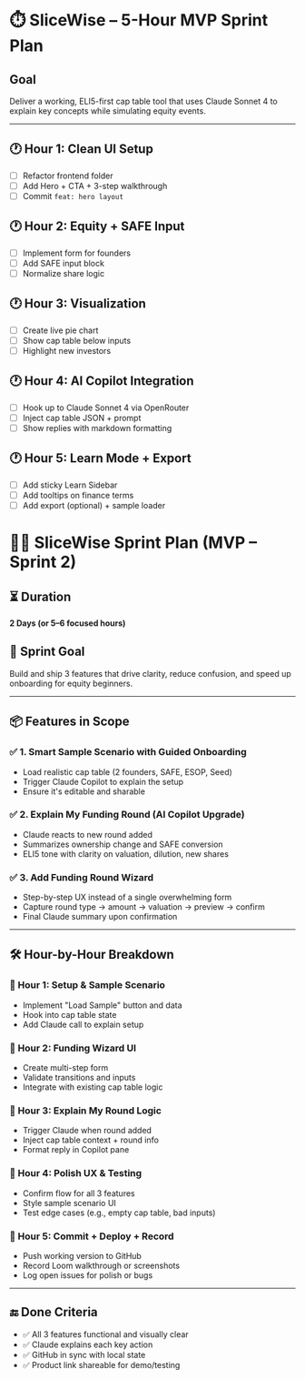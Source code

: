 # ⏱️ SliceWise – 5-Hour MVP Sprint Plan

## Goal
Deliver a working, ELI5-first cap table tool that uses Claude Sonnet 4 to explain key concepts while simulating equity events.

---

## 🕐 Hour 1: Clean UI Setup
- [ ] Refactor frontend folder
- [ ] Add Hero + CTA + 3-step walkthrough
- [ ] Commit `feat: hero layout`

## 🕐 Hour 2: Equity + SAFE Input
- [ ] Implement form for founders
- [ ] Add SAFE input block
- [ ] Normalize share logic

## 🕐 Hour 3: Visualization
- [ ] Create live pie chart
- [ ] Show cap table below inputs
- [ ] Highlight new investors

## 🕐 Hour 4: AI Copilot Integration
- [ ] Hook up to Claude Sonnet 4 via OpenRouter
- [ ] Inject cap table JSON + prompt
- [ ] Show replies with markdown formatting

## 🕐 Hour 5: Learn Mode + Export
- [ ] Add sticky Learn Sidebar
- [ ] Add tooltips on finance terms
- [ ] Add export (optional) + sample loader
# 🏃‍♂️ SliceWise Sprint Plan (MVP – Sprint 2)

## ⏳ Duration

**2 Days (or 5–6 focused hours)**

## 🎯 Sprint Goal

Build and ship 3 features that drive clarity, reduce confusion, and speed up onboarding for equity beginners.

---

## 📦 Features in Scope

### ✅ 1. Smart Sample Scenario with Guided Onboarding

* Load realistic cap table (2 founders, SAFE, ESOP, Seed)
* Trigger Claude Copilot to explain the setup
* Ensure it's editable and sharable

### ✅ 2. Explain My Funding Round (AI Copilot Upgrade)

* Claude reacts to new round added
* Summarizes ownership change and SAFE conversion
* ELI5 tone with clarity on valuation, dilution, new shares

### ✅ 3. Add Funding Round Wizard

* Step-by-step UX instead of a single overwhelming form
* Capture round type → amount → valuation → preview → confirm
* Final Claude summary upon confirmation

---

## 🛠️ Hour-by-Hour Breakdown

### 🔹 Hour 1: Setup & Sample Scenario

* Implement "Load Sample" button and data
* Hook into cap table state
* Add Claude call to explain setup

### 🔹 Hour 2: Funding Wizard UI

* Create multi-step form
* Validate transitions and inputs
* Integrate with existing cap table logic

### 🔹 Hour 3: Explain My Round Logic

* Trigger Claude when round added
* Inject cap table context + round info
* Format reply in Copilot pane

### 🔹 Hour 4: Polish UX & Testing

* Confirm flow for all 3 features
* Style sample scenario UI
* Test edge cases (e.g., empty cap table, bad inputs)

### 🔹 Hour 5: Commit + Deploy + Record

* Push working version to GitHub
* Record Loom walkthrough or screenshots
* Log open issues for polish or bugs

---

## 🔚 Done Criteria

* ✅ All 3 features functional and visually clear
* ✅ Claude explains each key action
* ✅ GitHub in sync with local state
* ✅ Product link shareable for demo/testing
